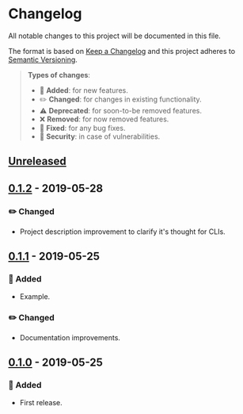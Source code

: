 # Changelog

All notable changes to this project will be documented in this file.

The format is based on [Keep a Changelog](http://keepachangelog.com/en/1.0.0/)
and this project adheres to [Semantic Versioning](http://semver.org/spec/v2.0.0.html).

> **Types of changes**:
>
> - 🎉 **Added**: for new features.
> - ✏️ **Changed**: for changes in existing functionality.
> - ⚠️ **Deprecated**: for soon-to-be removed features.
> - ❌ **Removed**: for now removed features.
> - 🐛 **Fixed**: for any bug fixes.
> - 👾 **Security**: in case of vulnerabilities.

## [Unreleased]

## [0.1.2] - 2019-05-28

### ✏️ Changed

- Project description improvement to clarify it's thought for CLIs.

## [0.1.1] - 2019-05-25

### 🎉 Added

- Example.

### ✏️ Changed

- Documentation improvements.

## [0.1.0] - 2019-05-25

### 🎉 Added

- First release.

[unreleased]: https://github.com/jesusprubio/leg/compare/0.1.2...HEAD
[0.1.2]: https://github.com/jesusprubio/leg/compare/0.1.1...0.1.2
[0.1.1]: https://github.com/jesusprubio/leg/compare/0.1.0...0.1.1
[0.1.0]: https://github.com/jesusprubio/leg/compare/931c49f3fb54e24c44562e6082a915655d18be2e...0.1.0
